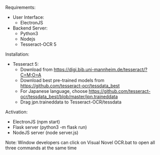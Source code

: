 Requirements: 
  - User Interface:
    - ElectronJS 
  - Backend Server:
    - Python3 
    - Nodejs 
    - Tesseract-OCR 5

Installation:
  - Tesseract 5:
    - Download from https://digi.bib.uni-mannheim.de/tesseract/?C=M;O=A
    - Download best pre-trained models from https://github.com/tesseract-ocr/tessdata_best
    - For Japanese language, choose https://github.com/tesseract-ocr/tessdata_best/blob/master/jpn.traineddata
    - Drag jpn.traineddata to Tesseract-OCR/tessdata

Activation: 
- ElectronJS (npm start)
- Flask server (python3 -m flask run)
- NodeJS server (node server.js)

Note: Window developers can click on Visual Novel OCR.bat to open all three commands at the same time